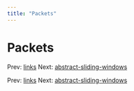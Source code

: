 ```yaml
---
title: "Packets"
---
```


# Packets

Prev: [links](links.md)
Next: [abstract-sliding-windows](abstract-sliding-windows.md)

Prev: [links](links.md)
Next: [abstract-sliding-windows](abstract-sliding-windows.md)
